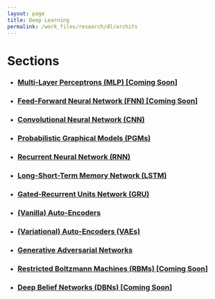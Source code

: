```yaml
---
layout: page
title: Deep Learning
permalink: /work_files/research/dl/archits
---
```


# Sections

* ### [Multi-Layer Perceptrons (MLP) [**Coming Soon**]](/work_files/research/dl/1)

* ### [Feed-Forward Neural Network (FNN) [**Coming Soon**]](/work_files/research/dl/2)

* ### [Convolutional Neural Network (CNN)](/work_files/research/dl/archits/convnets) 

* ### [Probabilistic Graphical Models (PGMs)](/work_files/research/dl/nlp/pgm)

* ### [Recurrent Neural Network (RNN)](/work_files/research/dl/archits/rnns)

* ### [Long-Short-Term Memory Network (LSTM)](/work_files/research/dl/nlp/gated_units)

* ### [Gated-Recurrent Units Network (GRU)](/work_files/research/dl/nlp/gated_units)

* ### [(Vanilla) Auto-Encoders](/work_files/research/dl/aencdrs)

* ### [(Variational) Auto-Encoders (VAEs)](/work_files/research/dl/vae)

* ### [Generative Adversarial Networks](/work_files/research/dl/gans)

* ### [Restricted Boltzmann Machines (RBMs) [**Coming Soon**]](/work_files/research/dl/7)

* ### [Deep Belief Networks (DBNs) [**Coming Soon**]](/work_files/research/dl/8)